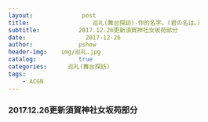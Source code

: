 ```yaml
---
layout:              post
title:                  巡礼(舞台探訪)-你的名字。(君の名は。)
subtitle:           2017.12.26更新須賀神社女坂苑部分
date:                 2017-12-26
author:             pshow
header-img:    img/巡礼.jpg
catalog:            true
categories:      巡礼(舞台探訪)
tags:
    - ACGN
---
```


### 2017.12.26更新須賀神社女坂苑部分

